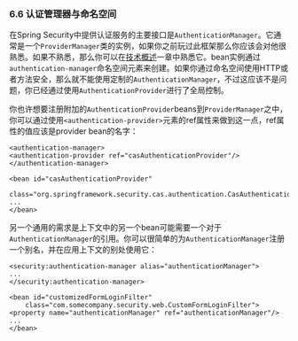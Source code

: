 ### 6.6 认证管理器与命名空间

在Spring Security中提供认证服务的主要接口是`AuthenticationManager`。它通常是一个`ProviderManager`类的实例，如果你之前玩过此框架那么你应该会对他很熟悉。如果不熟悉，那么你可以在[技术概述]一章中熟悉它。bean实例通过`authentication-manager`命名空间元素来创建。如果你通过命名空间使用HTTP或者方法安全，那么就不能使用定制的`AuthenticationManager`，不过这应该不是问题，你已经通过使用`AuthenticationProvider`进行了全局控制。

[技术概述]:http://docs.spring.io/spring-security/site/docs/4.1.3.RELEASE/reference/htmlsingle/#tech-intro-authentication

你也许想要注册附加的`AuthenticationProvider`beans到`ProviderManager`之中，你可以通过使用`<authentication-provider>`元素的ref属性来做到这一点，ref属性的值应该是provider bean的名字：

	<authentication-manager>
	<authentication-provider ref="casAuthenticationProvider"/>
	</authentication-manager>

	<bean id="casAuthenticationProvider"
		class="org.springframework.security.cas.authentication.CasAuthenticationProvider">
	...
	</bean>

另一个通用的需求是上下文中的另一个bean可能需要一个对于`AuthenticationManager`的引用。你可以很简单的为`AuthenticationManager`注册一个别名，并在应用上下文的别处使用它：

	<security:authentication-manager alias="authenticationManager">
	...
	</security:authentication-manager>
	
	<bean id="customizedFormLoginFilter"
		class="com.somecompany.security.web.CustomFormLoginFilter">
	<property name="authenticationManager" ref="authenticationManager"/>
	...
	</bean>

